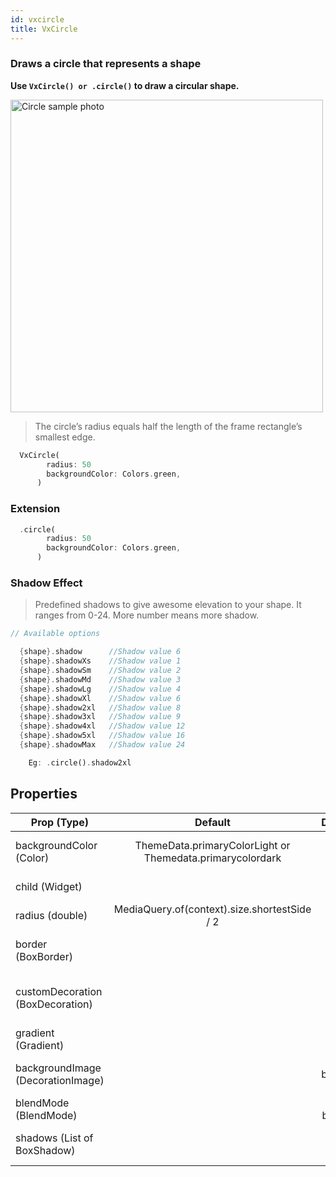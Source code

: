 ```yaml
---
id: vxcircle
title: VxCircle
---
```


### Draws a circle that represents a shape

**Use `VxCircle() or .circle()` to draw a circular shape.**

<img src="https://i.imgur.com/erze2pz.png" alt="Circle sample photo" height="500"/>

> The circle’s radius equals half the length of the frame rectangle’s smallest edge.

```dart
  VxCircle(
        radius: 50
        backgroundColor: Colors.green,
      )
```

### Extension

```dart
  .circle(
        radius: 50
        backgroundColor: Colors.green,
      )
```

### Shadow Effect

> Predefined shadows to give awesome elevation to your shape. It ranges from 0-24. More number means more shadow.

```dart
// Available options

  {shape}.shadow      //Shadow value 6
  {shape}.shadowXs    //Shadow value 1
  {shape}.shadowSm    //Shadow value 2
  {shape}.shadowMd    //Shadow value 3
  {shape}.shadowLg    //Shadow value 4
  {shape}.shadowXl    //Shadow value 6
  {shape}.shadow2xl   //Shadow value 8
  {shape}.shadow3xl   //Shadow value 9
  {shape}.shadow4xl   //Shadow value 12
  {shape}.shadow5xl   //Shadow value 16
  {shape}.shadowMax   //Shadow value 24

    Eg: .circle().shadow2xl

```

## Properties

| Prop (Type)                       |                          Default                          |                        Description |
| --------------------------------- | :-------------------------------------------------------: | ---------------------------------: |
| backgroundColor (Color)           | ThemeData.primaryColorLight or Themedata.primarycolordark |       The color to fill the circle |
| child (Widget)                    |                                                           |                   Any child widget |
| radius (double)                   |       MediaQuery.of(context).size.shortestSide / 2        |               Radius of the circle |
| border (BoxBorder)                |                                                           |           Border to provide stroke |
| customDecoration (BoxDecoration)  |                                                           | To fully provide custom decoration |
| gradient (Gradient)               |                                                           |                To provide gradient |
| backgroundImage (DecorationImage) |                                                           |        To provide background image |
| blendMode (BlendMode)             |                                                           |              To provide blend mode |
| shadows (List of BoxShadow)       |                                                           |              To give shadow effect |
